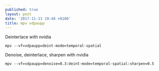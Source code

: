 ```yaml
---
published: true
layout: post
date: '2017-11-13 19:48 +0100'
title: mpv vdpaupp
---
```

Deinterlace with nvidia

	mpv --vf=vdpaupp=deint-mode=temporal-spatial

Denoise, deinterlace, sharpen with nvidia

	mpv --vf=vdpaupp=denoise=0.3:deint-mode=temporal-spatial:sharpen=0.5
    

